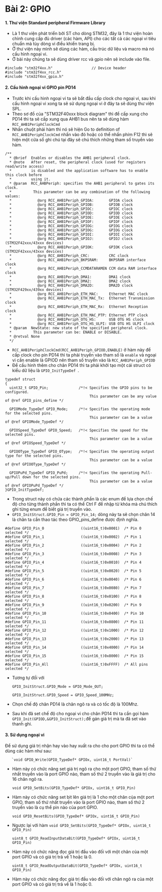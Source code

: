 
# Bài 2: GPIO
#### 1. Thư viện Standard peripheral Firmware Library
- Là 1 thư viện phát triển bởi ST cho dòng STM32, đây là 1 thư viện hoàn chỉnh cung cấp đủ driver (các hàm, API) cho các tất cả các ngoại vi tiêu chuẩn mà tùy dòng vi điều khiển trang bị. 
- Ở thư viện này mình sẽ dùng các hàm, cấu trúc dữ liệu và macro mà nó cấu hình ngoại vi.
- Ở bài này chúng ta sẽ dùng driver rcc và gpio nên sẽ include vào file.
```
#include "stm32f4xx.h"                  // Device header
#include "stm32f4xx_rcc.h"
#include "stm32f4xx_gpio.h"
```
#### 2. Cấu hình ngoại vi GPIO pin PD14
-  Trước khi cấu hình ngoại vi ta sẽ bắt đầu cấp clock cho ngoại vi, sau khi cấu hình ngoại vi xong ta sẽ sử dụng ngoại vi ở đây ta sẽ dùng thư viện SPL.
-  Theo sơ đồ của "STM32F40xxx block diagram" thì để cấp xung cho PD14 thì ta sẽ cấp xung qua AHB1 bus nên ta sẽ dùng hàm `RCC_AHB1PeriphClockCmd`
- Nhấn chuột phải hàm thì nó sẽ hiện Go to definition of `RCC_AHB1PeriphClockCmd` nhấn vào đó hoặc có thể nhấn phím F12 thì sẽ hiện một cửa sổ ghi chú tại đây sẽ chú thích những tham số truyền vào hàm.
```
/**
  * @brief  Enables or disables the AHB1 peripheral clock.
  * @note   After reset, the peripheral clock (used for registers read/write access)
  *         is disabled and the application software has to enable this clock before 
  *         using it.   
  * @param  RCC_AHBPeriph: specifies the AHB1 peripheral to gates its clock.
  *          This parameter can be any combination of the following values:
  *            @arg RCC_AHB1Periph_GPIOA:       GPIOA clock
  *            @arg RCC_AHB1Periph_GPIOB:       GPIOB clock 
  *            @arg RCC_AHB1Periph_GPIOC:       GPIOC clock
  *            @arg RCC_AHB1Periph_GPIOD:       GPIOD clock
  *            @arg RCC_AHB1Periph_GPIOE:       GPIOE clock
  *            @arg RCC_AHB1Periph_GPIOF:       GPIOF clock
  *            @arg RCC_AHB1Periph_GPIOG:       GPIOG clock
  *            @arg RCC_AHB1Periph_GPIOG:       GPIOG clock
  *            @arg RCC_AHB1Periph_GPIOI:       GPIOI clock
  *            @arg RCC_AHB1Periph_GPIOJ:       GPIOJ clock (STM32F42xxx/43xxx devices) 
  *            @arg RCC_AHB1Periph_GPIOK:       GPIOK clock (STM32F42xxx/43xxx devices)  
  *            @arg RCC_AHB1Periph_CRC:         CRC clock
  *            @arg RCC_AHB1Periph_BKPSRAM:     BKPSRAM interface clock
  *            @arg RCC_AHB1Periph_CCMDATARAMEN CCM data RAM interface clock
  *            @arg RCC_AHB1Periph_DMA1:        DMA1 clock
  *            @arg RCC_AHB1Periph_DMA2:        DMA2 clock
  *            @arg RCC_AHB1Periph_DMA2D:       DMA2D clock (STM32F429xx/439xx devices)  
  *            @arg RCC_AHB1Periph_ETH_MAC:     Ethernet MAC clock
  *            @arg RCC_AHB1Periph_ETH_MAC_Tx:  Ethernet Transmission clock
  *            @arg RCC_AHB1Periph_ETH_MAC_Rx:  Ethernet Reception clock
  *            @arg RCC_AHB1Periph_ETH_MAC_PTP: Ethernet PTP clock
  *            @arg RCC_AHB1Periph_OTG_HS:      USB OTG HS clock
  *            @arg RCC_AHB1Periph_OTG_HS_ULPI: USB OTG HS ULPI clock
  * @param  NewState: new state of the specified peripheral clock.
  *          This parameter can be: ENABLE or DISABLE.
  * @retval None
  */
  ```
- `RCC_AHB1PeriphClockCmd(RCC_AHB1Periph_GPIOD,ENABLE)` ở hàm này để cấp clock cho pin PD14 thì ta phải truyền vào tham số là `enable` và ngoại vi cần enable là GPIOD nên tham số truyền vào là `RCC_AHB1Periph_GPIOD`
- Để cấu hình thêm cho chân PD14 thì ta phải khởi tạo một cái struct có kiểu dữ liệu là `GPIO_InitTypeDef `.
```
typedef struct
{
  uint32_t GPIO_Pin;              /*!< Specifies the GPIO pins to be configured.
                                       This parameter can be any value of @ref GPIO_pins_define */

  GPIOMode_TypeDef GPIO_Mode;     /*!< Specifies the operating mode for the selected pins.
                                       This parameter can be a value of @ref GPIOMode_TypeDef */

  GPIOSpeed_TypeDef GPIO_Speed;   /*!< Specifies the speed for the selected pins.
                                       This parameter can be a value of @ref GPIOSpeed_TypeDef */

  GPIOOType_TypeDef GPIO_OType;   /*!< Specifies the operating output type for the selected pins.
                                       This parameter can be a value of @ref GPIOOType_TypeDef */

  GPIOPuPd_TypeDef GPIO_PuPd;     /*!< Specifies the operating Pull-up/Pull down for the selected pins.
                                       This parameter can be a value of @ref GPIOPuPd_TypeDef */
}GPIO_InitTypeDef;
```
- Trong struct này có chứa các thành phần là các enum để lựa chọn chế độ cho từng thành phần thì ta có thể Ctrl F để nhập từ khóa mà chú thích ghi từng enum để biết giá trị truyền vào.
- `GPIO_InitStruct.GPIO_Pin = GPIO_Pin_14;` dòng này ta sẽ chọn chân 14 là chân ta cần thao tác theo GPIO_pins_define được định nghĩa.
```
#define GPIO_Pin_0                 ((uint16_t)0x0001)  /* Pin 0 selected */
#define GPIO_Pin_1                 ((uint16_t)0x0002)  /* Pin 1 selected */
#define GPIO_Pin_2                 ((uint16_t)0x0004)  /* Pin 2 selected */
#define GPIO_Pin_3                 ((uint16_t)0x0008)  /* Pin 3 selected */
#define GPIO_Pin_4                 ((uint16_t)0x0010)  /* Pin 4 selected */
#define GPIO_Pin_5                 ((uint16_t)0x0020)  /* Pin 5 selected */
#define GPIO_Pin_6                 ((uint16_t)0x0040)  /* Pin 6 selected */
#define GPIO_Pin_7                 ((uint16_t)0x0080)  /* Pin 7 selected */
#define GPIO_Pin_8                 ((uint16_t)0x0100)  /* Pin 8 selected */
#define GPIO_Pin_9                 ((uint16_t)0x0200)  /* Pin 9 selected */
#define GPIO_Pin_10                ((uint16_t)0x0400)  /* Pin 10 selected */
#define GPIO_Pin_11                ((uint16_t)0x0800)  /* Pin 11 selected */
#define GPIO_Pin_12                ((uint16_t)0x1000)  /* Pin 12 selected */
#define GPIO_Pin_13                ((uint16_t)0x2000)  /* Pin 13 selected */
#define GPIO_Pin_14                ((uint16_t)0x4000)  /* Pin 14 selected */
#define GPIO_Pin_15                ((uint16_t)0x8000)  /* Pin 15 selected */
#define GPIO_Pin_All               ((uint16_t)0xFFFF)  /* All pins selected */
```
- Tương tự đối với 

 	`GPIO_InitStruct.GPIO_Mode = GPIO_Mode_OUT;`

	 `GPIO_InitStruct.GPIO_Speed = GPIO_Speed_100MHz;`

- Chọn chế độ chân PD14 là chân ngõ ra và có tốc độ là 100Mhz.
- Sau khi đã set chế độ cho ngoại vi cho chân PD14 thì ta cần gọi hàm `GPIO_Init(GPIOD,&GPIO_InitStruct);`để gán giá trị mà ta đã set vào thanh ghi.
#### 3. Sử dụng ngoại vi
Để sử dụng giá trị nhận hay vào hay xuất ra cho cho port GPIO thì ta có thể dùng các hàm như sau:

	   `void GPIO_Write(GPIO_TypeDef* GPIOx, uint16_t PortVal)`

- Hàm này có chức năng set giá trị ngõ ra cho một port GPIO, tham số thứ nhất truyền vào là port GPIO nào, tham số thứ 2 truyền vào là giá trị cho 16 chân ngõ ra.
  

	`void GPIO_SetBits(GPIO_TypeDef* GPIOx, uint16_t GPIO_Pin)`

- Hàm này có chức năng set bit lên giá trị là 1 cho một chân của một port GPIO, tham số thứ nhất truyền vào là port GPIO nào, tham số thứ 2 truyền vào là cụ thể pin nào của port GPIO.

  `void GPIO_ResetBits(GPIO_TypeDef* GPIOx, uint16_t GPIO_Pin)`

- Ngược lại với hàm `void GPIO_SetBits(GPIO_TypeDef* GPIOx, uint16_t GPIO_Pin)`
	 
	`uint8_t GPIO_ReadInputDataBit(GPIO_TypeDef* GPIOx, uint16_t GPIO_Pin)`

- Hàm này có chức năng đọc giá trị đầu vào đối với một chân của một port GPIO và có giá trị trả về 1 hoặc là 0.

	`uint8_t GPIO_ReadOutputDataBit(GPIO_TypeDef* GPIOx, uint16_t GPIO_Pin)`

- Hàm này có chức năng đọc giá trị đầu vào đối với chân ngõ ra của một port GPIO và có giá trị trả về là 1 hoặc 0.
